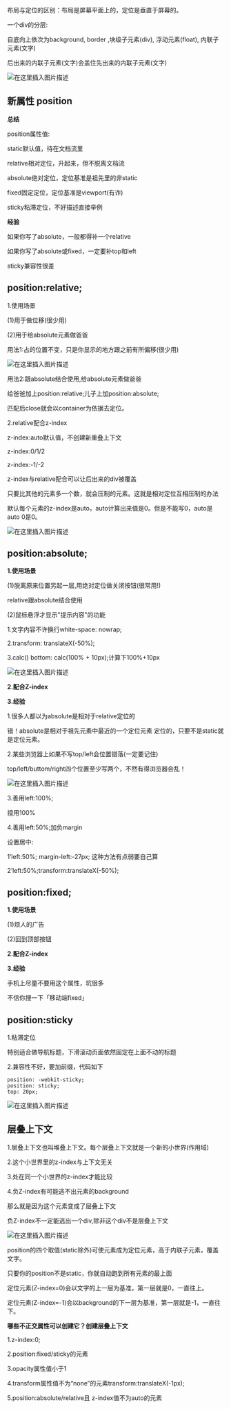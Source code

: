 布局与定位的区别：布局是屏幕平面上的，定位是垂直于屏幕的。

一个div的分层:

自底向上依次为background, border ,块级子元素(div), 浮动元素(float), 内联子元素(文字)

后出来的内联子元素(文字)会盖住先出来的内联子元素(文字)

![在这里插入图片描述](https://upload-images.jianshu.io/upload_images/21487050-01d98970cdedf61f?imageMogr2/auto-orient/strip%7CimageView2/2/w/1240)

## 新属性 position


**总结**

position属性值:

static默认值，待在文档流里

relative相对定位，升起来，但不脱离文档流

absolute绝对定位，定位基准是祖先里的非static

fixed固定定位，定位基准是viewport(有诈)

sticky粘滞定位，不好描述直接举例

**经验**

如果你写了absolute，一般都得补一个relative

如果你写了absolute或fixed，一定要补top和left

sticky兼容性很差

## position:relative;

1.使用场景

(1)用于做位移(很少用)

(2)用于给absolute元素做爸爸

用法1:占的位置不变，只是你显示的地方跟之前有所偏移(很少用)


![在这里插入图片描述](https://upload-images.jianshu.io/upload_images/21487050-6de2a06070a04985.png?imageMogr2/auto-orient/strip%7CimageView2/2/w/1240)

用法2:跟absolute结合使用,给absolute元素做爸爸

给爸爸加上position:relative;儿子上加position:absolute;

匹配后close就会以container为依据去定位。

2.relative配合z-index

z-index:auto默认值，不创建新重叠上下文

z-index:0/1/2

z-index:-1/-2


z-index与relative配合可以让后出来的div被覆盖

只要比其他的元素多一个数，就会压制的元素。这就是相对定位互相压制的办法

默认每个元素的z-index是auto，auto计算出来值是0。但是不能写0，auto是auto 0是0。

![在这里插入图片描述](https://upload-images.jianshu.io/upload_images/21487050-ba8e210458a3f913?imageMogr2/auto-orient/strip%7CimageView2/2/w/1240)


## position:absolute;

**1.使用场景**

(1)脱离原来位置另起一层,用绝对定位做关闭按钮(很常用!)

relative跟absolute结合使用

(2)鼠标悬浮才显示"提示内容"的功能

1.文字内容不许换行white-space: nowrap;

2.transform: translateX(-50%);

3.calc() bottom: calc(100% + 10px);计算下100%+10px

![在这里插入图片描述](https://upload-images.jianshu.io/upload_images/21487050-dcd0f7953438d207?imageMogr2/auto-orient/strip%7CimageView2/2/w/1240)

**2.配合Z-index**

**3.经验**

1.很多人都以为absolute是相对于relative定位的

错！absolute是相对于祖先元素中最近的一个定位元素 定位的，只要不是static就是定位元素。

2.某些浏览器上如果不写top/left会位置错落(一定要记住)

top/left/buttom/right四个位置至少写两个，不然有得浏览器会乱！

![在这里插入图片描述](https://upload-images.jianshu.io/upload_images/21487050-499ac748aac9e0bc.png?imageMogr2/auto-orient/strip%7CimageView2/2/w/1240)

3.善用left:100%;

擅用100%

4.善用left:50%;加负margin

设置居中:

1’left:50%; margin-left:-27px; 这种方法有点弱要自己算

2’left:50%;transform:translateX(-50%);


## position:fixed;

**1.使用场景**

(1)烦人的广告

(2)回到顶部按钮

**2.配合Z-index**

**3.经验**

手机上尽量不要用这个属性，坑很多

不信你搜一下「移动端fixed」

## position:sticky
1.粘滞定位

特别适合做导航标题，下滑滚动页面依然固定在上面不动的标题

2.兼容性不好，要加前缀，代码如下
```
position: -webkit-sticky;
position: sticky;
top: 20px;
```
![在这里插入图片描述](https://upload-images.jianshu.io/upload_images/21487050-adba4d4c18a396e1?imageMogr2/auto-orient/strip%7CimageView2/2/w/1240)

## 层叠上下文
1.层叠上下文也叫堆叠上下文。每个层叠上下文就是一个新的小世界(作用域)

2.这个小世界里的z-index与上下文无关

3.处在同一个小世界的z-index才能比较

4.负Z-index有可能逃不出元素的background

那么就是因为这个元素变成了层叠上下文

负Z-index不一定能逃出一个div,除非这个div不是层叠上下文

![在这里插入图片描述](https://upload-images.jianshu.io/upload_images/21487050-48e70e7b7c1fe170?imageMogr2/auto-orient/strip%7CimageView2/2/w/1240)

position的四个取值(static除外)可使元素成为定位元素，高于内联子元素，覆盖文字。

只要你的position不是static，你就自动跑到所有元素的最上面

定位元素(Z-index=0)会以文字的上一层为基准，第一层就是0，一直往上。

定位元素(Z-index=-1)会以background的下一层为基准，第一层就是-1，一直往下。

**哪些不正交属性可以创建它？创建层叠上下文**

1.z-index:0;

2.position:fixed/sticky的元素

3.opacity属性值小于1

4.transform属性值不为“none”的元素transform:translateX(-1px);

5.position:absolute/relative且 z-index值不为auto的元素
